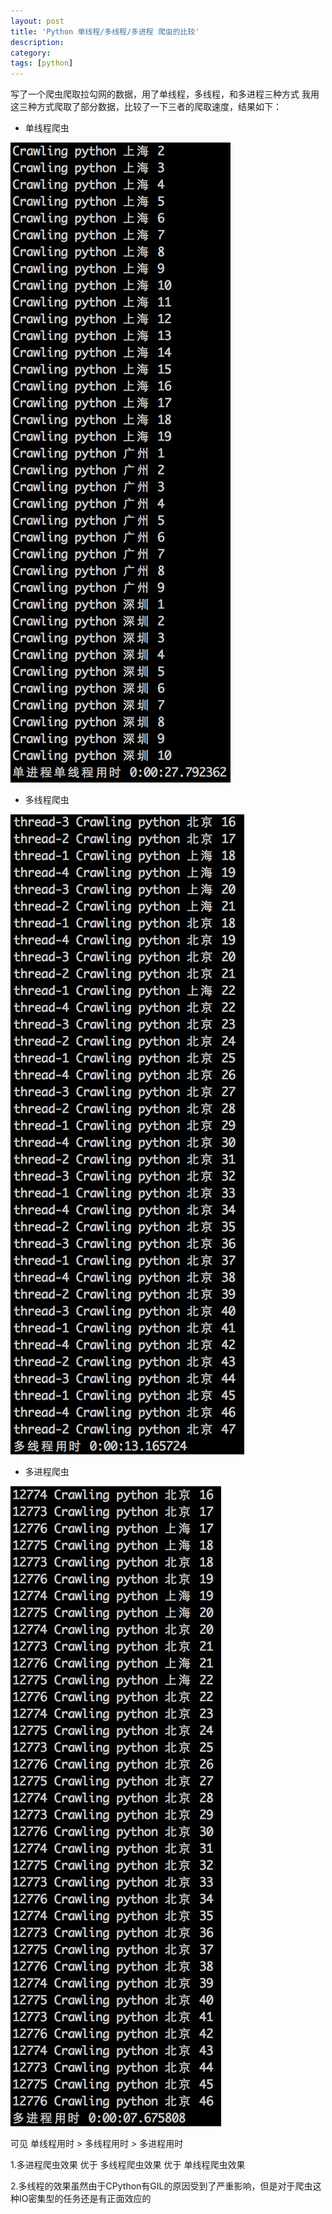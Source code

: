 ```yaml
---
layout: post
title: 'Python 单线程/多线程/多进程 爬虫的比较'
description:
category:
tags: [python]
---
```


写了一个爬虫爬取拉勾网的数据，用了单线程，多线程，和多进程三种方式
我用这三种方式爬取了部分数据，比较了一下三者的爬取速度，结果如下：

* 单线程爬虫

![image](/img/in-post/sin-thread.png)

* 多线程爬虫

![image](/img/in-post/multi-thread.png)

* 多进程爬虫

![image](/img/in-post/multi-process.png)

可见 单线程用时 > 多线程用时 > 多进程用时

1.多进程爬虫效果 优于 多线程爬虫效果 优于 单线程爬虫效果

2.多线程的效果虽然由于CPython有GIL的原因受到了严重影响，但是对于爬虫这种IO密集型的任务还是有正面效应的

